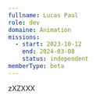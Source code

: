 ```yaml
---
fullname: Lucas Paul
role: dev
domaine: Animation
missions:
  - start: 2023-10-12
    end: 2024-03-08
    status: independent
memberType: beta
---
```


zXZXXX
